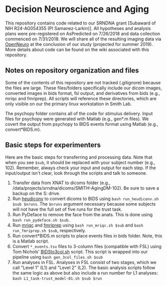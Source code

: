 # Decision Neuroscience and Aging
This repository contains code related to our SRNDNA grant [Subaward of NIH R24-AG054355 (PI Samanez-Larkin)]. All hypotheses and analysis plans were pre-registered on AsPredicted on 7/26/2018 and data collection commenced on 7/31/2018. We will share all of the resulting imaging data via [OpenNeuro][1] at the conclusion of our study (projected for summer 2019). More details about code can be found on the wiki associated with this repository.

## Notes on repository organization and files
Some of the contents of this repository are not tracked (.gitignore) because the files are large. These files/folders specifically include our dicom images, converted images in bids format, fsl output, and derivatives from bids (e.g., mriqc and fmriprep). All scripts will reference these directories, which are only visible on our the primary linux workstation in Smith Lab.

The psychopy folder contains all of the code for stimulus delivery. Input files for psychopy were generated with Matlab (e.g., gen*.m files). We covert the output from psychopy to BIDS events format using Matlab (e.g., convert*BIDS.m).


## Basic steps for experimenters
Here are the basic steps for transferring and processing data. Note that when you see `$sub`, it should be replaced with your subject number (e.g., 102). Remember, always check your input and output for each step. If the input/output isn't clear, look through the scripts and talk to someone.

1. Transfer data from XNAT to dicoms folder (e.g., /data/projects/srndna/dicoms/SMITH-AgingDM-102). Be sure to save a backup on the S: drive.
1. Run [heudiconv][3] to convert dicoms to BIDS using `bash run_heudiconv.sh $sub $nruns`. The `$nruns` argument necessary because some subjects will not have the full set of five runs for the trust task.
1. Run PyDeface to remove the face from the anats. This is done using `bash run_pydeface.sh $sub`.
1. Run [mriqc][4] and [fmriprep][5] using `bash run_mriqc.sh $sub` and `bash run_fmriprep.sh $sub`, respectively.
1. Run convert*BIDS.m scripts to place events files in bids folder. Note, this is a Matlab script.
1. Convert `*_events.tsv` files to 3-column files (compatible with FSL) using Tom Nichols' [BIDSto3col.sh][2] script. This script is wrapped into our pipeline using `bash gen_3col_files.sh $sub`
1. Run analyses in FSL. Analyses in FSL consist of two stages, which we call "Level 1" (L1) and "Level 2" (L2). The basic analysis scripts follow the same logic as above but also include a run number for L1 analyses: `bash L1_task-trust_model-01.sh $sub $run`

[1]: https://openneuro.org/
[2]: https://github.com/INCF/bidsutils
[3]: https://github.com/nipy/heudiconv
[4]: https://mriqc.readthedocs.io/en/latest/index.html
[5]: http://fmriprep.readthedocs.io/en/latest/index.html
